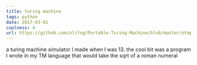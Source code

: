 ```yaml
---
title: turing machine
tags: python
date: 2017-03-01
coolness: 4
url: https://github.com/olifog/Portable-Turing-Machine/blob/master/otmp/Roman_Numeral_Square_Root.txt
---
```


a turing machine simulator I made when I was 13. the cool bit was a program I wrote in my TM language that would take the sqrt of a roman numeral
